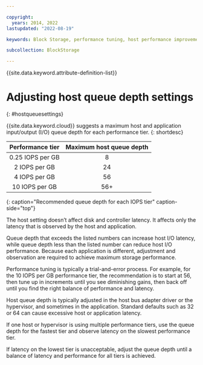 ```yaml
---

copyright:
  years: 2014, 2022
lastupdated: "2022-08-19"

keywords: Block Storage, performance tuning, host performance improvement,

subcollection: BlockStorage

---
```

{{site.data.keyword.attribute-definition-list}}

# Adjusting host queue depth settings
{: #hostqueuesettings}

{{site.data.keyword.cloud}} suggests a maximum host and application input/output (I/O) queue depth for each performance tier.
{: shortdesc}

| Performance tier | Maximum host queue depth |
|:------:|:------:|
| 0.25 IOPS per GB | 8 |
| 2 IOPS per GB | 24 |
| 4 IOPS per GB | 56 |
| 10 IOPS per GB | 56+ |
{: caption="Recommended queue depth for each IOPS tier" caption-side="top"}

The host setting doesn’t affect disk and controller latency. It affects only the latency that is observed by the host and application.

Queue depth that exceeds the listed numbers can increase host I/O latency, while queue depth less than the listed number can reduce host I/O performance. Because each application is different, adjustment and observation are required to achieve maximum storage performance.

Performance tuning is typically a trial-and-error process. For example, for the 10 IOPS per GB performance tier, the recommendation is to start at 56, then tune up in increments until you see diminishing gains, then back off until you find the right balance of performance and latency.

Host queue depth is typically adjusted in the host bus adapter driver or the hypervisor, and sometimes in the application. Standard defaults such as 32 or 64 can cause excessive host or application latency.

If one host or hypervisor is using multiple performance tiers, use the queue depth for the fastest tier and observe latency on the slowest performance tier.

If latency on the lowest tier is unacceptable, adjust the queue depth until a balance of latency and performance for all tiers is achieved.
